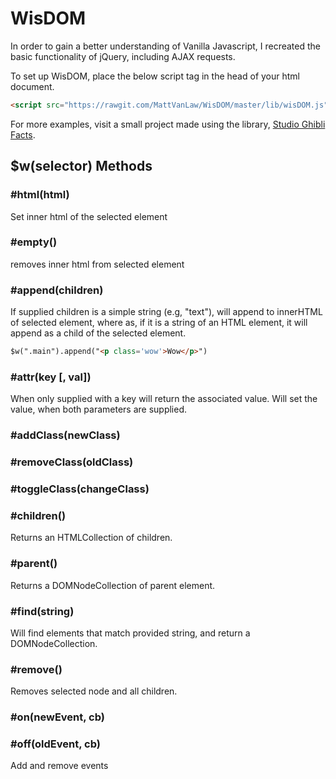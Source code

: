 # WisDOM

In order to gain a better understanding of Vanilla Javascript, I recreated the basic functionality of jQuery, including AJAX requests.

To set up WisDOM, place the below script tag in the head of your html document.
```html
<script src="https://rawgit.com/MattVanLaw/WisDOM/master/lib/wisDOM.js"></script>
```
For more examples, visit a small project made using the library, [Studio Ghibli Facts](https://github.com/MattVanLaw/studio-ghibli-facts).

## $w(selector) Methods

### #html(html)
  Set inner html of the selected element

### #empty()
  removes inner html from selected element

### #append(children)
  If supplied children is a simple string (e.g, "text"), will append to innerHTML of selected element, where as, if it is a string of an HTML element, it will append as a child of the selected element.
 
```html
$w(".main").append("<p class='wow'>Wow</p>")
```

### #attr(key [, val])
  When only supplied with a key will return the associated value. Will set the value, when both parameters are supplied.

### #addClass(newClass)

### #removeClass(oldClass)
### #toggleClass(changeClass)

### #children()
  Returns an HTMLCollection of children.

### #parent()
  Returns a DOMNodeCollection of parent element.

### #find(string)
  Will find elements that match provided string, and return a DOMNodeCollection.

### #remove()
  Removes selected node and all children.

### #on(newEvent, cb)
### #off(oldEvent, cb)
  Add and remove events